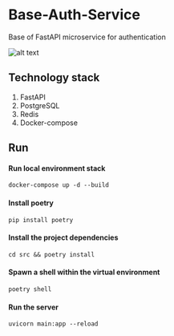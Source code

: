 # Base-Auth-Service

Base of FastAPI microservice for authentication

![alt text](https://img.shields.io/badge/python-3.10.8-green)

## Technology stack

1. FastAPI
2. PostgreSQL
3. Redis
4. Docker-compose

## Run

#### Run local environment stack
```shell
docker-compose up -d --build
```

#### Install poetry
```shell
pip install poetry
```
 
#### Install the project dependencies
```shell
cd src && poetry install
```

#### Spawn a shell within the virtual environment
```shell
poetry shell
```

#### Run the server
```shell
uvicorn main:app --reload
```